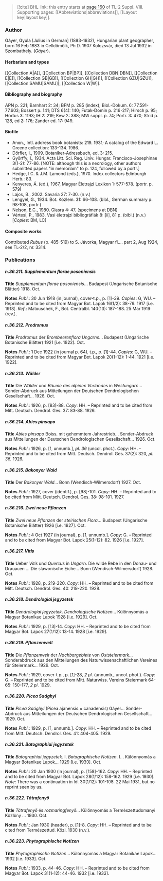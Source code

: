 > [!cite] BHL link: this entry starts at [page 160](https://www.biodiversitylibrary.org/item/103832#page/172/mode/1up) of TL-2 Suppl. VIII.
> Supporting pages: [[Abbreviations|abbreviations]], [[Layout key|layout key]].

### Author

Gáyer, Gyula \[Julius in German\] (1883-1932), Hungarian plant geographer, born 16 Feb 1883 in Celldömölk, Ph.D. 1907 Kolozsvár, died 13 Jul 1932 in Szombathely. (*Gáyer*).

#### Herbarium and types

[[Collection A|A]], [[Collection BP|BP]], [[Collection DBN|DBN]], [[Collection E|E]], [[Collection GB|GB]], [[Collection GH|GH]], [[Collection GZU|GZU]], [[Collection SAMU|SAMU]], [[Collection W|W]].

#### Bibliography and biography

APN p. 221; Barnhart 2: 34; BFM p. 285 (index); Biol.-Dokum. 6: 77.591-77.603; Bossert p. 141; DTS 6(4): 140; Futak-Domin p. 216-217; Hirsch p. 95; Hortus 3: 1193; IH 2: 219; Kew 2: 388; MW suppl. p. 74; Portr. 3: 470; Strid p. 128, ed 2: 176; Zander ed. 17: 949.

#### Biofile

- Anon., Intl. address book botanists: 219. 1931; A catalog of the Edward L. Greene collection: 133-134. 1986.
- Dörfler, I., 1909. Botaniker-Adressbuch, ed. 3: 215.
- Győrffy, I., 1934. Acta Litt. Sci. Reg. Univ. Hungar. Francisco-Josephinae 3(1-2): 77-86. \[NOTE: although this is a necrology, other authors submitted papers "in memoriam" to p. 124, followed by a portr.\]
- Hedge, I.C. & J.M. Lamond (eds.), 1970. Index collectors Edinburgh Herb.: 83.
- Kenyeres, Á. (ed.), 1967, Magyar Életrajzi Lexikon 1: 577-578. (portr. p. 579)
- Lajos, B., 2002. Savaria 27: 7-30. (n.v.)
- Lengyel, G., 1934. Bot. Közlem. 31: 66-108. (bibl., German summary p. 98-108, portr.)
- Nelson, E.C., 1980. Glasra 4: 47. (specimens at DBN)
- Vértesi, P., 1983. Vasi életrajzi bibliográfiák 8: \[ii\], 81 p. (bibl.) (n.v.) \[*Copies*: BM, LC\]

#### Composite works

Contributed *Rubus* (p. 485-519) to S. Jávorka, Magyar fl.... part 2, Aug 1924, see TL-2/2, nr. 3314.

### Publications

##### n.36.211. Supplementum florae posoniensis

**Title**
*Supplementum florae posoniensis*... Budapest (Ungarische Botanische Blätter) 1918. Oct.

**Notes**
*Publ*.: 30 Jun 1918 (in journal), cover-t.p., p. \[1\]-39. *Copies*: G, WU. – Reprinted and to be cited from Magyar Bot. Lapok 16(1/2): 38-76. 1917 \[i.e. 1918\].
*Ref*.: Matouschek, F., Bot. Centralbl. 140(13): 187-188. 25 Mar 1919 (rev.).

##### n.36.212. Prodromus

**Title**
*Prodromus* der *Brombeerenflora Ungarns*... Budapest (Ungarische Botanische Blätter) 1921 \[i.e. 1922\]. Oct.

**Notes**
*Publ*.: 1 Dec 1922 (in journal p. 64), t.p., p. \[1\]-44. *Copies*: G, WU. – Reprinted and to be cited from Magyar Bot. Lapok 20(1-12): 1-44. 1921 \[i.e. 1922\].

##### n.36.213. Wälder

**Title**
Die *Wälder* und *Bäume* des *alpinen Vorlandes* in *Westungarn*... Sonder-Abdruck aus Mitteilungen der Deutschen Dendrologischen Gesellschaft... 1926. Oct.

**Notes**
*Publ*.: 1926, p. \[83\]-88. *Copy*: HH. – Reprinted and to be cited from Mitt. Deutsch. Dendrol. Ges. 37: 83-88. 1926.

##### n.36.214. Abies pinsapo

**Title**
*Abies pinsapo* Boiss. mit gehemmtem Jahrestrieb... Sonder-Abdruck aus Mitteilungen der Deutschen Dendrologischen Gesellschaft... 1926. Oct.

**Notes**
*Publ*.: 1926, p. \[1, unnumb.\], *pl. 36* (uncol. phot.). *Copy*: HH. – Reprinted and to be cited from Mitt. Deutsch. Dendrol. Ges. 37(2): 320, *pl. 36.* 1926.

##### n.36.215. Bakonyer Wald

**Title**
Der *Bakonyer Wald*... Bonn (Wendisch-Wilmersdorf) 1927. Oct.

**Notes**
*Publ*.: 1927, cover (identif.), p. \[98\]-101. *Copy*: HH. – Reprinted and to be cited from Mitt. Deutsch. Dendrol. Ges. 38: 98-101. 1927.

##### n.36.216. Zwei neue Pflanzen

**Title**
*Zwei neue Pflanzen* der *steirischen Flora*... Budapest (Ungarische Botanische Blätter) 1926 \[i.e. 1927\]. Oct.

**Notes**
*Publ*.: 4 Oct 1927 (in journal), p. \[1, unnumb.\]. *Copy*: G. – Reprinted and to be cited from Magyar Bot. Lapok 25(1-12): 82. 1926 \[i.e. 1927\].

##### n.36.217. Vitis

**Title**
Ueber *Vitis* und *Quercus* in *Ungarn*. Die wilde Rebe in den Donau- und Drauauen ... Die slawonische Eiche... Bonn (Wendisch-Wilmersdorf) 1928. Oct.

**Notes**
*Publ*.: 1928, p. 219-220. *Copy*: HH. – Reprinted and to be cited from Mitt. Deutsch. Dendrol. Ges. 40: 219-220. 1928.

##### n.36.218. Dendrologiai jegyzetek

**Title**
*Dendrologiai jegyzetek*. *Dendrologische Notizen*... Különnyomás a Magyar Botanikae Lapok 1928 \[i.e. 1929\]. Oct.

**Notes**
*Publ*.: 1929, p. \[13\]-14. *Copy*: HH. – Reprinted and to be cited from Magyar Bot. Lapok 27(1/12): 13-14. 1928 \[i.e. 1929\].

##### n.36.219. Pflanzenwelt

**Title**
Die *Pflanzenwelt* der *Nachbargebiete* von *Oststeiermark*... Sonderabdruck aus den Mitteilungen des Naturwissenschaftlichen Vereines für Steiermark... 1929. Oct.

**Notes**
*Publ*.: 1929, cover-t.p., p. \[1\]-28, *2 pl*. (unnumb., uncol. phot.). *Copy*: G. – Reprinted and to be cited from Mitt. Naturwiss. Vereins Steiermark 64-65: 150-177, *2 pl*. 1929.

##### n.36.220. Picea Saághyi

**Title**
*Picea Saághyi* (Picea ajanensis × canadensis) Gáyer... Sonder-Abdruck aus Mitteilungen der Deutschen Dendrologischen Gesellschaft... 1929. Oct.

**Notes**
*Publ*.: 1929, p. \[1, unnumb.\]. *Copy*: HH. – Reprinted and to be cited from Mitt. Deutsch. Dendrol. Ges. 41: 404-405. 1929.

##### n.36.221. Batographiai jegyzetek

**Title**
*Batographiai jegyzetek*. I. *Batographische Notizen*. I... Különnyomás a Magyar Botanikae Lapok... 1929 \[i.e. 1930\]. Oct.

**Notes**
*Publ*.: 20 Jan 1930 (in journal), p. \[158\]-162. *Copy*: HH. – Reprinted and to be cited from Magyar Bot. Lapok 28(1/12): 158-162. 1929 \[i.e. 1930\].
*Note*: There was a continuation in Id. 30(1/12): 101-108. 22 Mai 1931, but no reprint seen by us.

##### n.36.222. Tátrafenyő

**Title**
*Tátrafenyő* és *rozmaringfenyő*... Különnyomás a Természettudomanyi Közlöny ... 1930. Oct.

**Notes**
*Publ*.: Jan 1930 (header), p. \[1\]-8. *Copy*: HH. – Reprinted and to be cited from Természettud. Közl. 1930 (n.v.).

##### n.36.223. Phytographische Notizen

**Title**
*Phytographische Notizen*... Különnyomás a Magyar Botanikae Lapok... 1932 \[i.e. 1933\]. Oct.

**Notes**
*Publ*.: 1933, p. 44-46. *Copy*: HH. – Reprinted and to be cited from Magyar Bot. Lapok 31(1-12): 44-46. 1932 \[i.e. 1933\].

